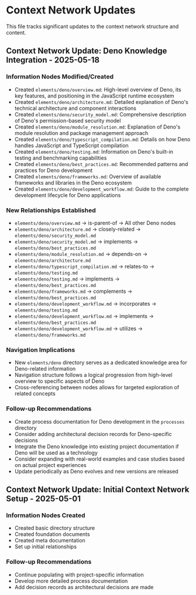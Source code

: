 # Context Network Updates

This file tracks significant updates to the context network structure and content.

## Context Network Update: Deno Knowledge Integration - 2025-05-18

### Information Nodes Modified/Created
- Created `elements/deno/overview.md`: High-level overview of Deno, its key features, and positioning in the JavaScript runtime ecosystem
- Created `elements/deno/architecture.md`: Detailed explanation of Deno's technical architecture and component interactions
- Created `elements/deno/security_model.md`: Comprehensive description of Deno's permission-based security model
- Created `elements/deno/module_resolution.md`: Explanation of Deno's module resolution and package management approach
- Created `elements/deno/typescript_compilation.md`: Details on how Deno handles JavaScript and TypeScript compilation
- Created `elements/deno/testing.md`: Information on Deno's built-in testing and benchmarking capabilities
- Created `elements/deno/best_practices.md`: Recommended patterns and practices for Deno development
- Created `elements/deno/frameworks.md`: Overview of available frameworks and libraries in the Deno ecosystem
- Created `elements/deno/development_workflow.md`: Guide to the complete development lifecycle for Deno applications

### New Relationships Established
- `elements/deno/overview.md` → is-parent-of → All other Deno nodes
- `elements/deno/architecture.md` → closely-related → `elements/deno/security_model.md`
- `elements/deno/security_model.md` → implements → `elements/deno/best_practices.md`
- `elements/deno/module_resolution.md` → depends-on → `elements/deno/architecture.md`
- `elements/deno/typescript_compilation.md` → relates-to → `elements/deno/testing.md`
- `elements/deno/testing.md` → implements → `elements/deno/best_practices.md`
- `elements/deno/frameworks.md` → complements → `elements/deno/best_practices.md`
- `elements/deno/development_workflow.md` → incorporates → `elements/deno/testing.md`
- `elements/deno/development_workflow.md` → implements → `elements/deno/best_practices.md`
- `elements/deno/development_workflow.md` → utilizes → `elements/deno/frameworks.md`

### Navigation Implications
- New `elements/deno` directory serves as a dedicated knowledge area for Deno-related information
- Navigation structure follows a logical progression from high-level overview to specific aspects of Deno
- Cross-referencing between nodes allows for targeted exploration of related concepts

### Follow-up Recommendations
- Create process documentation for Deno development in the `processes` directory
- Consider adding architectural decision records for Deno-specific decisions
- Integrate the Deno knowledge into existing project documentation if Deno will be used as a technology
- Consider expanding with real-world examples and case studies based on actual project experiences
- Update periodically as Deno evolves and new versions are released

## Context Network Update: Initial Context Network Setup - 2025-05-01

### Information Nodes Created
- Created basic directory structure
- Created foundation documents
- Created meta documentation
- Set up initial relationships

### Follow-up Recommendations
- Continue populating with project-specific information
- Develop more detailed process documentation
- Add decision records as architectural decisions are made
